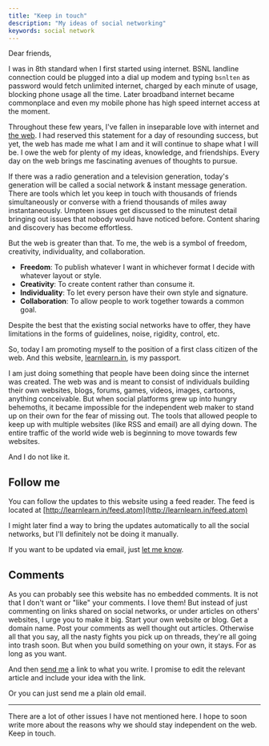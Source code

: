 ```yaml
---
title: "Keep in touch"
description: "My ideas of social networking"
keywords: social network
---
```

Dear friends,

I was in 8th standard when I first started using internet. BSNL landline connection could be plugged into a dial up modem and typing `bsnlten` as password would fetch unlimited internet, charged by each minute of usage, blocking phone usage all the time. Later broadband internet became commonplace and even my mobile phone has high speed internet access at the moment.

Throughout these few years, I've fallen in inseparable love with internet and [the web](../web/). I had reserved this statement for a day of resounding success, but yet, the web has made me what I am and it will continue to shape what I will be. I owe the web for plenty of my ideas, knowledge, and friendships. Every day on the web brings me fascinating avenues of thoughts to pursue.

If there was a radio generation and a television generation, today's generation will be called a social network & instant message generation. There are tools which let you keep in touch with thousands of friends simultaneously or converse with a friend thousands of miles away instantaneously. Umpteen issues get discussed to the minutest detail bringing out issues that nobody would have noticed before. Content sharing and discovery has become effortless.

But the web is greater than that. To me, the web is a symbol of freedom, creativity, individuality, and collaboration.

* **Freedom**: To publish whatever I want in whichever format I decide with whatever layout or style.
* **Creativity**: To create content rather than consume it.
* **Individuality**: To let every person have their own style and signature.
* **Collaboration**: To allow people to work together towards a common goal.

Despite the best that the existing social networks have to offer, they have limitations in the forms of guidelines, noise, rigidity, control, etc.

So, today I am promoting myself to the position of a first class citizen of the web. And this website, [learnlearn.in](http://learnlearn.in), is my passport.

I am just doing something that people have been doing since the internet was created. The web was and is meant to consist of individuals building their own websites, blogs, forums, games, videos, images, cartoons, anything conceivable. But when social platforms grew up into hungry behemoths, it became impossible for the independent web maker to stand up on their own for the fear of missing out. The tools that allowed people to keep up with multiple websites (like RSS and email) are all dying down. The entire traffic of the world wide web is beginning to move towards few websites.

And I do not like it.

## Follow me ##
You can follow the updates to this website using a feed reader. The feed is located at [http://learnlearn.in/feed.atom](http://learnlearn.in/feed.atom)

 I might later find a way to bring the updates automatically to all the social networks, but I'll definitely not be doing it manually.

 If you want to be updated via email, just [let me know](../about/#contact).

## Comments ##
As you can probably see this website has no embedded comments. It is not that I don't want or "like" your comments. I love them! But instead of just commenting on links shared on social networks, or under articles on others' websites, I urge you to make it big. Start your own website or blog. Get a domain name. Post your comments as well thought out articles. Otherwise all that you say, all the nasty fights you pick up on threads, they're all going into trash soon. But when you build something on your own, it stays. For as long as you want.

And then [send me](../about/#contact) a link to what you write. I promise to edit the relevant article and include your idea with the link.  

Or you can just send me a plain old email.

---
There are a lot of other issues I have not mentioned here. I hope to soon write more about the reasons why we should stay independent on the web. Keep in touch.
